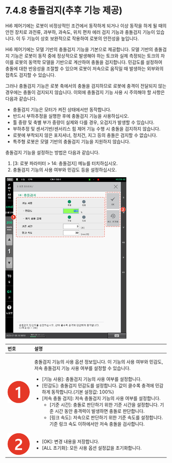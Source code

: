 # 7.4.8 충돌검지\(추후 기능 제공\)

Hi6 제어기에는 로봇이 비정상적인 조건에서 동작하게 되거나 이상 동작을 하게 될 때의 안전 장치로 과전류, 과부하, 과속도, 위치 편차 에러 검지 기능과 충돌검지 기능이 있습니다. 이 두 기능이 상호 보완적으로 작용하여 로봇의 안전성을 높입니다.

Hi6 제어기에는 모델 기반의 충돌검지 기능을 기본으로 제공합니다. 모델 기반의 충돌검지 기능은 로봇이 동작 중에 정상적으로 발생해야 하는 토크와 실제 측정되는 토크의 차이를 로봇의 동역학 모델을 기반으로 계산하여 충돌을 검지합니다. 민감도를 설정하여 충돌에 대한 반응성을 조절할 수 있으며 로봇이 저속으로 움직일 때 발생하는 외부와의 접촉도 검지할 수 있습니다.

그러나 충돌검지 기능은 로봇 축에서의 충돌을 검지하므로 로봇에 충격이 전달되지 않는 경우에는 충돌이 검지되지 않습니다. 이외에 충돌검지 기능 사용 시 주의해야 할 사항은 다음과 같습니다.

* 충돌검지 기능은 모터가 켜진 상태에서만 동작합니다.
* 반드시 부하추정을 실행한 후에 충돌검지 기능을 사용하십시오.
* 툴 중량 및 축별 부가 중량이 실제와 다를 경우, 오검지가 발생할 수 있습니다.
* 부하추정 및 센서기반/센서리스 힘 제어 기능 수행 시 충돌을 검지하지 않습니다.
* 로봇에 부착되지 않은 포지셔너, 정치건, 지그 등의 충돌은 검지할 수 없습니다.
* 특주형 로봇은 모델 기반의 충돌검지 기능을 지원하지 않습니다.

충돌검지 기능을 설정하는 방법은 다음과 같습니다.

1. \[3: 로봇 파라미터 &gt; 14: 충돌검지\] 메뉴를 터치하십시오.
2. 충돌검지 기능의 사용 여부와 민감도 등을 설정하십시오.

![](../../../.gitbook/assets/image%20%28210%29.png)

<table>
  <thead>
    <tr>
      <th style="text-align:left">&#xBC88;&#xD638;</th>
      <th style="text-align:left">&#xC124;&#xBA85;</th>
    </tr>
  </thead>
  <tbody>
    <tr>
      <td style="text-align:left">
        <img src="../../../.gitbook/assets/c1.png" alt/>
      </td>
      <td style="text-align:left">
        <p>&#xCDA9;&#xB3CC;&#xAC80;&#xC9C0; &#xAE30;&#xB2A5;&#xC758; &#xC0AC;&#xC6A9;
          &#xC635;&#xC158; &#xC815;&#xBCF4;&#xC785;&#xB2C8;&#xB2E4;. &#xC774; &#xAE30;&#xB2A5;&#xC758;
          &#xC0AC;&#xC6A9; &#xC5EC;&#xBD80;&#xC640; &#xBBFC;&#xAC10;&#xB3C4;, &#xC800;&#xC18D;
          &#xCDA9;&#xB3CC;&#xAC80;&#xC9C0; &#xAE30;&#xB2A5; &#xC0AC;&#xC6A9; &#xC5EC;&#xBD80;&#xB97C;
          &#xC124;&#xC815;&#xD560; &#xC218; &#xC788;&#xC2B5;&#xB2C8;&#xB2E4;.</p>
        <ul>
          <li>[&#xAE30;&#xB2A5; &#xC0AC;&#xC6A9;]: &#xCDA9;&#xB3CC;&#xAC80;&#xC9C0;
            &#xAE30;&#xB2A5;&#xC758; &#xC0AC;&#xC6A9; &#xC5EC;&#xBD80;&#xB97C; &#xC124;&#xC815;&#xD569;&#xB2C8;&#xB2E4;.</li>
          <li>[&#xBBFC;&#xAC10;&#xB3C4;]: &#xCDA9;&#xB3CC;&#xAC80;&#xC9C0; &#xBBFC;&#xAC10;&#xB3C4;&#xB97C;
            &#xC124;&#xC815;&#xD569;&#xB2C8;&#xB2E4;. &#xAC12;&#xC774; &#xD074;&#xC218;&#xB85D;
            &#xCDA9;&#xACA9;&#xC5D0; &#xBBFC;&#xAC10;&#xD558;&#xAC8C; &#xB3D9;&#xC791;&#xD569;&#xB2C8;&#xB2E4;.(&#xAE30;&#xBCF8;
            &#xC124;&#xC815;&#xAC12;: 100%)</li>
          <li>[&#xC800;&#xC18D; &#xCDA9;&#xB3CC; &#xAC80;&#xC9C0;]: &#xC800;&#xC18D;
            &#xCDA9;&#xB3CC;&#xAC80;&#xC9C0; &#xAE30;&#xB2A5;&#xC758; &#xC0AC;&#xC6A9;
            &#xC5EC;&#xBD80;&#xB97C; &#xC124;&#xC815;&#xD569;&#xB2C8;&#xB2E4;.
            <ul>
              <li>[&#xAE30;&#xC900; &#xC2DC;&#xAC04;]: &#xCDA9;&#xB3CC;&#xB85C; &#xD310;&#xB2E8;&#xD558;&#xAE30;
                &#xC704;&#xD55C; &#xAE30;&#xC900; &#xC2DC;&#xAC04;&#xC744; &#xC124;&#xC815;&#xD569;&#xB2C8;&#xB2E4;.
                &#xAE30;&#xC900; &#xC2DC;&#xAC04; &#xB3D9;&#xC548; &#xCDA9;&#xACA9;&#xB825;&#xC774;
                &#xBC1C;&#xC0DD;&#xD558;&#xBA74; &#xCDA9;&#xB3CC;&#xB85C; &#xD310;&#xB2E8;&#xD569;&#xB2C8;&#xB2E4;.</li>
              <li>[&#xB9C1;&#xD06C; &#xC18D;&#xB3C4;]: &#xC800;&#xC18D;&#xC73C;&#xB85C;
                &#xD310;&#xB2E8;&#xD558;&#xAE30; &#xC704;&#xD55C; &#xAE30;&#xC900; &#xC18D;&#xB3C4;&#xB97C;
                &#xC124;&#xC815;&#xD569;&#xB2C8;&#xB2E4;. &#xAE30;&#xC900; &#xB9C1;&#xD06C;
                &#xC18D;&#xB3C4; &#xC774;&#xD558;&#xC5D0;&#xC11C;&#xB9CC; &#xC800;&#xC18D;
                &#xCDA9;&#xB3CC;&#xC744; &#xAC80;&#xC0AC;&#xD569;&#xB2C8;&#xB2E4;.</li>
            </ul>
          </li>
        </ul>
      </td>
    </tr>
    <tr>
      <td style="text-align:left">
        <img src="../../../.gitbook/assets/c2.png" alt/>
      </td>
      <td style="text-align:left">
        <ul>
          <li>[OK]: &#xBCC0;&#xACBD; &#xB0B4;&#xC6A9;&#xC744; &#xC800;&#xC7A5;&#xD569;&#xB2C8;&#xB2E4;.</li>
          <li>[ALL &#xCD08;&#xAE30;&#xD654;]: &#xBAA8;&#xB4E0; &#xC0AC;&#xC6A9; &#xC635;&#xC158;
            &#xC124;&#xC815;&#xAC12;&#xC744; &#xCD08;&#xAE30;&#xD654;&#xD569;&#xB2C8;&#xB2E4;.</li>
        </ul>
      </td>
    </tr>
  </tbody>
</table>

